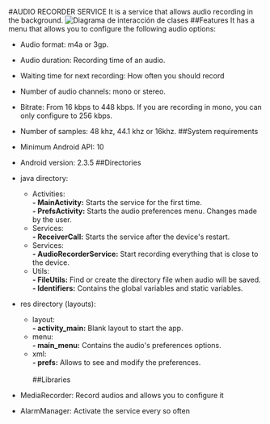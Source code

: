 #AUDIO RECORDER SERVICE
It is a service that allows audio recording in the background.
![Diagrama de interacción de clases](https://github.com/rfcx-espol/AudioRecorderService/blob/master/diagrama.jpg?raw=true)
##Features
It has a menu that allows you to configure the following audio options:
- Audio format: m4a or 3gp.
- Audio duration: Recording time of an audio.
- Waiting time for next recording: How often you should record
- Number of audio channels: mono or stereo.
- Bitrate: From 16 kbps to 448 kbps. If you are recording in mono, you can only configure to 256 kbps.
- Number of samples: 48 khz, 44.1 khz or 16khz.
##System requirements
- Minimum Android API: 10 
- Android version: 2.3.5
##Directories
- java directory:

  - Activities: <br/>
    **- MainActivity:** Starts the service for the first time. <br/>
    **- PrefsActivity:** Starts the audio preferences menu. Changes made by the user. <br/>
  - Services: <br/>
    **- ReceiverCall:** Starts the service after the device's restart. <br/>
  - Services: <br/>
    **- AudioRecorderService:** Start recording everything that is close to the device. <br/>
  - Utils: <br/>
    **- FileUtils:** Find or create the directory file when audio will be saved. <br/>
    **- Identifiers:** Contains the global variables and static variables. <br/>
- res directory (layouts):

  - layout: <br/>
    **- activity_main:** Blank layout to start the app. <br/>
  - menu: <br/>
    **- main_menu:** Contains the audio's preferences options. <br/>
  - xml: <br/>
    **- prefs:** Allows to see and modify the preferences. <br/><br/>
##Libraries
- MediaRecorder: Record audios and allows you to configure it 
- AlarmManager: Activate the service every so often

